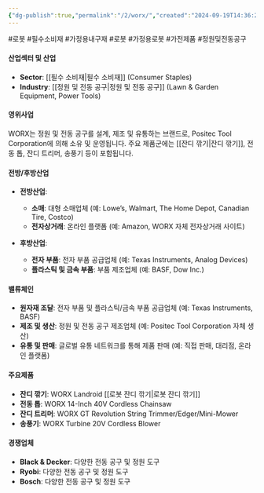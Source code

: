 ```yaml
---
{"dg-publish":true,"permalink":"/2/worx/","created":"2024-09-19T14:36:27.128+09:00","updated":"2025-07-29T21:37:05.401+09:00"}
---
```


#로봇 #필수소비재 #가정용내구재 #로봇 #가정용로봇 #가전제품 #정원및전동공구


#### 산업섹터 및 산업

- **Sector**: [[필수 소비재\|필수 소비재]] (Consumer Staples)
- **Industry**: [[정원 및 전동 공구\|정원 및 전동 공구]] (Lawn & Garden Equipment, Power Tools)

#### 영위사업

WORX는 정원 및 전동 공구를 설계, 제조 및 유통하는 브랜드로, Positec Tool Corporation에 의해 소유 및 운영됩니다. 주요 제품군에는 [[잔디 깎기\|잔디 깎기]], 전동 톱, 잔디 트리머, 송풍기 등이 포함됩니다.

#### 전방/후방산업

- **전방산업**:
    - **소매**: 대형 소매업체 (예: Lowe’s, Walmart, The Home Depot, Canadian Tire, Costco)
    - **전자상거래**: 온라인 플랫폼 (예: Amazon, WORX 자체 전자상거래 사이트)
      
- **후방산업**:
    - **전자 부품**: 전자 부품 공급업체 (예: Texas Instruments, Analog Devices)
    - **플라스틱 및 금속 부품**: 부품 제조업체 (예: BASF, Dow Inc.)

#### 밸류체인

- **원자재 조달**: 전자 부품 및 플라스틱/금속 부품 공급업체 (예: Texas Instruments, BASF)
- **제조 및 생산**: 정원 및 전동 공구 제조업체 (예: Positec Tool Corporation 자체 생산)
- **유통 및 판매**: 글로벌 유통 네트워크를 통해 제품 판매 (예: 직접 판매, 대리점, 온라인 플랫폼)

#### 주요제품

- **잔디 깎기**: WORX Landroid [[로봇 잔디 깎기\|로봇 잔디 깎기]]
- **전동 톱**: WORX 14-Inch 40V Cordless Chainsaw
- **잔디 트리머**: WORX GT Revolution String Trimmer/Edger/Mini-Mower
- **송풍기**: WORX Turbine 20V Cordless Blower

#### 경쟁업체

- **Black & Decker**: 다양한 전동 공구 및 정원 도구
- **Ryobi**: 다양한 전동 공구 및 정원 도구
- **Bosch**: 다양한 전동 공구 및 정원 도구